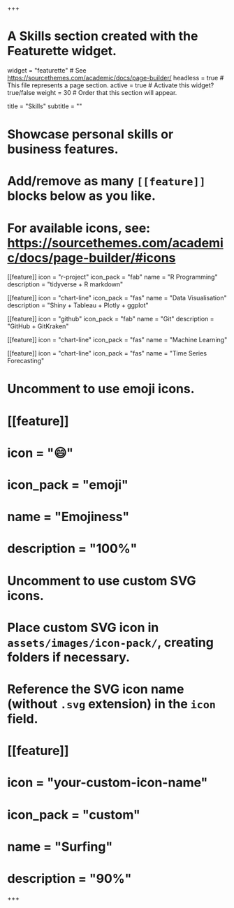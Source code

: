 +++
# A Skills section created with the Featurette widget.
widget = "featurette"  # See https://sourcethemes.com/academic/docs/page-builder/
headless = true  # This file represents a page section.
active = true  # Activate this widget? true/false
weight = 30  # Order that this section will appear.

title = "Skills"
subtitle = ""

# Showcase personal skills or business features.
# 
# Add/remove as many `[[feature]]` blocks below as you like.
# 
# For available icons, see: https://sourcethemes.com/academic/docs/page-builder/#icons

[[feature]]
  icon = "r-project"
  icon_pack = "fab"
  name = "R Programming"
  description = "tidyverse + R markdown"
  
[[feature]]
  icon = "chart-line"
  icon_pack = "fas"
  name = "Data Visualisation"
  description = "Shiny + Tableau + Plotly + ggplot"  
  
[[feature]]
  icon = "github"
  icon_pack = "fab"
  name = "Git"
  description = "GitHub + GitKraken"
  
 [[feature]]
  icon = "chart-line"
  icon_pack = "fas"
  name = "Machine Learning"
  
 [[feature]]
  icon = "chart-line"
  icon_pack = "fas"
  name = "Time Series Forecasting"


# Uncomment to use emoji icons.
# [[feature]]
#  icon = ":smile:"
#  icon_pack = "emoji"
#  name = "Emojiness"
#  description = "100%"  

# Uncomment to use custom SVG icons.
# Place custom SVG icon in `assets/images/icon-pack/`, creating folders if necessary.
# Reference the SVG icon name (without `.svg` extension) in the `icon` field.
# [[feature]]
#  icon = "your-custom-icon-name"
#  icon_pack = "custom"
#  name = "Surfing"
#  description = "90%"

+++
